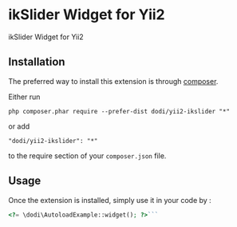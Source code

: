 ikSlider Widget for Yii2
========================
ikSlider Widget for Yii2

Installation
----------------

The preferred way to install this extension is through [composer](http://getcomposer.org/download/).

Either run

```
php composer.phar require --prefer-dist dodi/yii2-ikslider "*"
```

or add

```
"dodi/yii2-ikslider": "*"
```

to the require section of your `composer.json` file.


Usage
-----

Once the extension is installed, simply use it in your code by  :

```php
<?= \dodi\AutoloadExample::widget(); ?>```